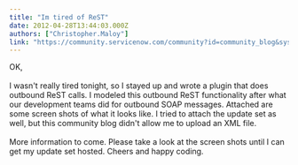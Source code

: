 ```yaml
---
title: "Im tired of ReST"
date: 2012-04-28T13:44:03.000Z
authors: ["Christopher.Maloy"]
link: "https://community.servicenow.com/community?id=community_blog&sys_id=412e266ddbd0dbc01dcaf3231f9619f7"
---
```

<p>OK,<br /><br />I wasn't really tired tonight, so I stayed up and wrote a plugin that does outbound ReST calls. I modeled this outbound ReST functionality after what our development teams did for outbound SOAP messages. Attached are some screen shots of what it looks like. I tried to attach the update set as well, but this community blog didn't allow me to upload an XML file.<br /><br />More information to come. Please take a look at the screen shots until I can get my update set hosted. Cheers and happy coding.</p>